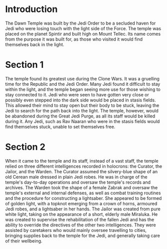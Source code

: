 # Introduction

The Dawn Temple was built by the Jedi Order to be a secluded haven for Jedi who were losing touch with the light side of the Force.
The temple was placed on the planet Spintir and built high on Mount Tellec.
Its name comes from the purpose it was built for, as those who visited it would find themselves back in the light.

# Section 1

The temple found its greatest use during the Clone Wars.
It was a gruelling time for the Republic and the Jedi Order.
Many Jedi found it difficult to stay within the light, and the temple began seeing more use for those wishing to stay connected to it.
Jedi who were seen to have gotten very close or possibly even stepped into the dark side would be placed in stasis fields.
This allowed their mind to stay open but their body to be stuck, leaving the Jedi to search for the path back into the light.
The temple, however, would be abandoned during the Great Jedi Purge, as all its staff would be killed during it.
Any Jedi, such as Rav Naaran who were in the stasis fields would find themselves stuck, unable to set themselves free.

# Section 2

When it came to the temple and its staff, instead of a vast staff, the temple relied on three different intelligences recorded in holocrons: the Curator, the Jailor, and the Warden.
The Curator assumed the silvery-blue shape of an old Cerean male dressed in plain Jedi robes.
He was in charge of the temple's day-to-day operations and oversaw the temple's records and archives.
The Warden took the shape of a female Zabrak and oversaw the temple's external and internal defenses, as well as combat training routines and the procedure for constructing a lightsaber.
She appeared to be formed of golden light, with a topknot emerging from a crown of horns, armoured Jedi robes, and a lightsaber in her hands.
The Jailor was created from pure white light, taking on the appearance of a short, elderly male Miraluka.
He was created to supervise the rehabilitation of the fallen Jedi and has the ability to override the directives of the other two intelligences.
They were assisted by caretakers who would mainly oversee travelling to cities, bringing supplies back to the temple for the Jedi, and generally taking care of their wellbeing.

